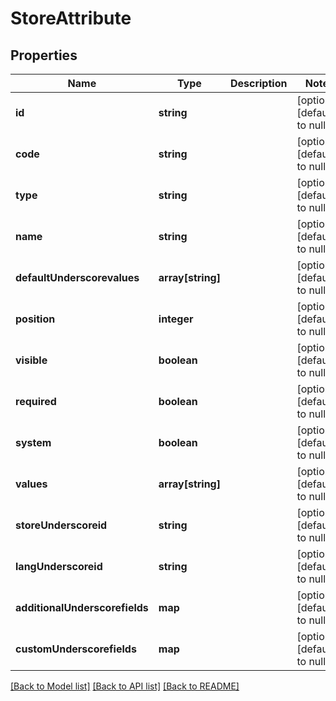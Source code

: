 # StoreAttribute

## Properties
Name | Type | Description | Notes
------------ | ------------- | ------------- | -------------
**id** | **string** |  | [optional] [default to null]
**code** | **string** |  | [optional] [default to null]
**type** | **string** |  | [optional] [default to null]
**name** | **string** |  | [optional] [default to null]
**defaultUnderscorevalues** | **array[string]** |  | [optional] [default to null]
**position** | **integer** |  | [optional] [default to null]
**visible** | **boolean** |  | [optional] [default to null]
**required** | **boolean** |  | [optional] [default to null]
**system** | **boolean** |  | [optional] [default to null]
**values** | **array[string]** |  | [optional] [default to null]
**storeUnderscoreid** | **string** |  | [optional] [default to null]
**langUnderscoreid** | **string** |  | [optional] [default to null]
**additionalUnderscorefields** | **map** |  | [optional] [default to null]
**customUnderscorefields** | **map** |  | [optional] [default to null]

[[Back to Model list]](../README.md#documentation-for-models) [[Back to API list]](../README.md#documentation-for-api-endpoints) [[Back to README]](../README.md)


